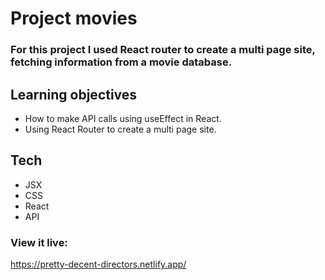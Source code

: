 # Project movies

### For this project I used React router to create a multi page site, fetching information from a movie database.

## Learning objectives

- How to make API calls using useEffect in React.
- Using React Router to create a multi page site.

## Tech

- JSX
- CSS
- React
- API

### View it live:

https://pretty-decent-directors.netlify.app/
